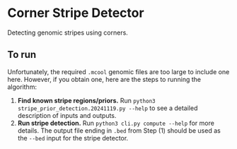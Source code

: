 # Corner Stripe Detector

Detecting genomic stripes using corners.

## To run
Unfortunately, the required `.mcool` genomic files are too large to include one here. However, if you obtain one, here are the steps to running the algorithm:
1. **Find known stripe regions/priors.** Run `python3 stripe_prior_detection.20241119.py --help` to see a detailed description of inputs and outputs.
2. **Run stripe detection.** Run `python3 cli.py compute --help` for more details. The output file ending in `.bed` from Step (1) should be used as the `--bed` input for the stripe detector.
